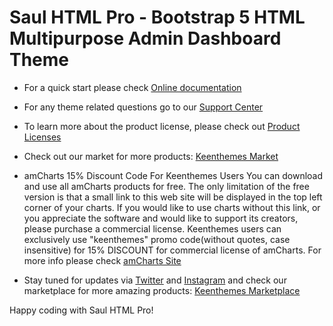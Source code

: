 # Saul HTML Pro - Bootstrap 5 HTML Multipurpose Admin Dashboard Theme

- For a quick start please check [Online documentation](https://preview.keenthemes.com/html/saul-html-pro/docs)

- For any theme related questions go to our [Support Center](https://devs.keenthemes.com)

- To learn more about the product license, please check out [Product Licenses](https://keenthemes.com/licensing)

- Check out our market for more products: [Keenthemes Market](https://keenthemes.com)

- amCharts 15% Discount Code For Keenthemes Users
  You can download and use all amCharts products for free. The only limitation of the free version is that a small link to this web site will be 
  displayed in the top left corner of your charts. If you would like to use charts without this link, or you appreciate the software and would 
  like to support its creators, please purchase a commercial license. Keenthemes users can exclusively use "keenthemes" promo 
  code(without quotes, case insensitive) for 15% DISCOUNT for commercial license of amCharts. 
  For more info please check [amCharts Site](https://www.amcharts.com/)

- Stay tuned for updates via [Twitter](https://twitter.com/keenthemes) and [Instagram](https://instagram.com/keenthemes) and 
  check our marketplace for more amazing products: [Keenthemes Marketplace](https://keenthemes.com)

Happy coding with Saul HTML Pro!
